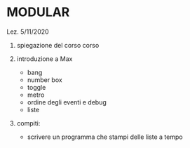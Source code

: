 # MODULAR
Lez. 5/11/2020

1) spiegazione del corso corso
2) introduzione a Max
   - bang
   - number box
   - toggle
   - metro
   - ordine degli eventi e debug
   - liste

3) compiti:
   - scrivere un programma che stampi delle liste a tempo
